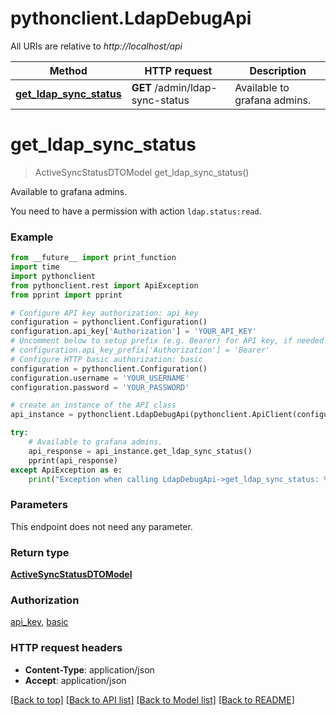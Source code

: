 # pythonclient.LdapDebugApi

All URIs are relative to *http://localhost/api*

Method | HTTP request | Description
------------- | ------------- | -------------
[**get_ldap_sync_status**](LdapDebugApi.md#get_ldap_sync_status) | **GET** /admin/ldap-sync-status | Available to grafana admins.


# **get_ldap_sync_status**
> ActiveSyncStatusDTOModel get_ldap_sync_status()

Available to grafana admins.

You need to have a permission with action `ldap.status:read`.

### Example
```python
from __future__ import print_function
import time
import pythonclient
from pythonclient.rest import ApiException
from pprint import pprint

# Configure API key authorization: api_key
configuration = pythonclient.Configuration()
configuration.api_key['Authorization'] = 'YOUR_API_KEY'
# Uncomment below to setup prefix (e.g. Bearer) for API key, if needed
# configuration.api_key_prefix['Authorization'] = 'Bearer'
# Configure HTTP basic authorization: basic
configuration = pythonclient.Configuration()
configuration.username = 'YOUR_USERNAME'
configuration.password = 'YOUR_PASSWORD'

# create an instance of the API class
api_instance = pythonclient.LdapDebugApi(pythonclient.ApiClient(configuration))

try:
    # Available to grafana admins.
    api_response = api_instance.get_ldap_sync_status()
    pprint(api_response)
except ApiException as e:
    print("Exception when calling LdapDebugApi->get_ldap_sync_status: %s\n" % e)
```

### Parameters
This endpoint does not need any parameter.

### Return type

[**ActiveSyncStatusDTOModel**](ActiveSyncStatusDTOModel.md)

### Authorization

[api_key](../README.md#api_key), [basic](../README.md#basic)

### HTTP request headers

 - **Content-Type**: application/json
 - **Accept**: application/json

[[Back to top]](#) [[Back to API list]](../README.md#documentation-for-api-endpoints) [[Back to Model list]](../README.md#documentation-for-models) [[Back to README]](../README.md)

